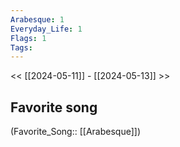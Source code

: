 ```yaml
---
Arabesque: 1
Everyday_Life: 1
Flags: 1
Tags: 
---
```

 << [[2024-05-11]] - [[2024-05-13]] >> 
## Favorite song
(Favorite_Song:: [[Arabesque]])
